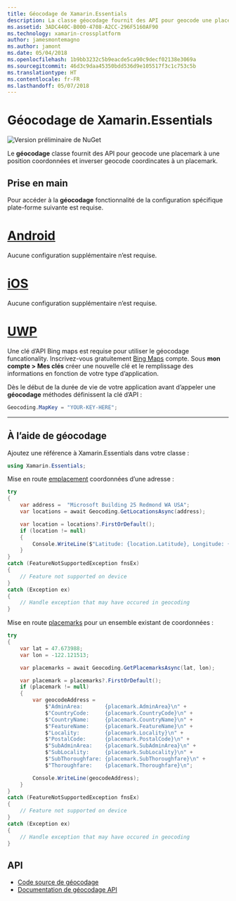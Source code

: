 ```yaml
---
title: Géocodage de Xamarin.Essentials
description: La classe géocodage fournit des API pour geocode une placemark à une position coordonnées et inverser geocode coordincates à un placemark.
ms.assetid: 3ADC440C-B000-4708-A2CC-296F5160AF90
ms.technology: xamarin-crossplatform
author: jamesmontemagno
ms.author: jamont
ms.date: 05/04/2018
ms.openlocfilehash: 1b9bb3232c5b9eacde5ca90c9decf02138e3069a
ms.sourcegitcommit: 46d3c9daa45350bdd536d9e105517f3c1c753c5b
ms.translationtype: HT
ms.contentlocale: fr-FR
ms.lasthandoff: 05/07/2018
---
```

# <a name="xamarinessentials-geocoding"></a>Géocodage de Xamarin.Essentials

![Version préliminaire de NuGet](~/media/shared/pre-release.png)

Le **géocodage** classe fournit des API pour geocode une placemark à une position coordonnées et inverser geocode coordincates à un placemark.

## <a name="getting-started"></a>Prise en main

Pour accéder à la **géocodage** fonctionnalité de la configuration spécifique plate-forme suivante est requise.

# <a name="androidtabandroid"></a>[Android](#tab/android)

Aucune configuration supplémentaire n’est requise.

# <a name="iostabios"></a>[iOS](#tab/ios)

Aucune configuration supplémentaire n’est requise.

# <a name="uwptabuwp"></a>[UWP](#tab/uwp)

Une clé d’API Bing maps est requise pour utiliser le géocodage funcationality. Inscrivez-vous gratuitement [Bing Maps](https://www.bingmapsportal.com/) compte. Sous **mon compte > Mes clés** créer une nouvelle clé et le remplissage des informations en fonction de votre type d’application.

Dès le début de la durée de vie de votre application avant d’appeler une **géocodage** méthodes définissent la clé d’API :

```csharp
Geocoding.MapKey = "YOUR-KEY-HERE";
```

-----

## <a name="using-geocoding"></a>À l’aide de géocodage

Ajoutez une référence à Xamarin.Essentials dans votre classe :

```csharp
using Xamarin.Essentials;
```

Mise en route [emplacement](xref:Xamarin.Essentials.Location) coordonnées d’une adresse :

```csharp
try
{
    var address =  "Microsoft Building 25 Redmond WA USA";
    var locations = await Geocoding.GetLocationsAsync(address);

    var location = locations?.FirstOrDefault();
    if (location != null)
    {
        Console.WriteLine($"Latitude: {location.Latitude}, Longitude: {location.Longitude}");
    }
}
catch (FeatureNotSupportedException fnsEx)
{
    // Feature not supported on device
}
catch (Exception ex)
{
    // Handle exception that may have occured in geocoding
}
```

Mise en route [placemarks](xref:Xamarin.Essentials.Placemark) pour un ensemble existant de coordonnées :

```csharp
try
{
    var lat = 47.673988;
    var lon = -122.121513;

    var placemarks = await Geocoding.GetPlacemarksAsync(lat, lon);

    var placemark = placemarks?.FirstOrDefault();
    if (placemark != null)
    {
        var geocodeAddress =
            $"AdminArea:       {placemark.AdminArea}\n" +
            $"CountryCode:     {placemark.CountryCode}\n" +
            $"CountryName:     {placemark.CountryName}\n" +
            $"FeatureName:     {placemark.FeatureName}\n" +
            $"Locality:        {placemark.Locality}\n" +
            $"PostalCode:      {placemark.PostalCode}\n" +
            $"SubAdminArea:    {placemark.SubAdminArea}\n" +
            $"SubLocality:     {placemark.SubLocality}\n" +
            $"SubThoroughfare: {placemark.SubThoroughfare}\n" +
            $"Thoroughfare:    {placemark.Thoroughfare}\n";

        Console.WriteLine(geocodeAddress);
    }
}
catch (FeatureNotSupportedException fnsEx)
{
    // Feature not supported on device
}
catch (Exception ex)
{
    // Handle exception that may have occured in geocoding
}
```

## <a name="api"></a>API

- [Code source de géocodage](https://github.com/xamarin/Essentials/tree/master/Essentials/Geocoding)
- [Documentation de géocodage API](xref:Xamarin.Essentials.Geocoding)
